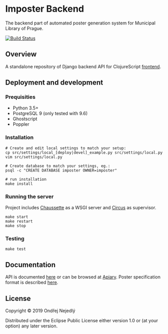 # Imposter Backend

The backend part of automated poster generation system for 
Municipal Library of Prague.

[![Build Status](https://travis-ci.org/jsmesami/imposter-backend.svg?branch=master)](https://travis-ci.org/jsmesami/imposter-backend)

## Overview

A standalone repository of Django backend API for ClojureScript
[frontend](https://github.com/jsmesami/imposter-frontend). 

## Deployment and development

### Prequisities

* Python 3.5+
* PostgreSQL 9 (only tested with 9.6)
* Ghostscript
* Poppler

### Installation

    # Create and edit local settings to match your setup:
    cp src/settings/local_[deploy|devel]_example.py src/settings/local.py
    vim src/settings/local.py
    
    # Create database to match your settings, eg.:
    psql -c "CREATE DATABASE imposter OWNER=imposter"
    
    # run installation
    make install

### Running the server

Project includes [Chaussette](https://chaussette.readthedocs.io/) as a WSGI server 
and [Circus](https://circus.readthedocs.io/) as supervisor. 

    make start
    make restart
    make stop

### Testing

    make test

## Documentation

API is documented [here](docs/API.apib) or can be browsed at [Apiary](https://imposterapi.docs.apiary.io/).
Poster specification format is described [here](docs/SPEC.md).

## License

Copyright © 2019 Ondřej Nejedlý

Distributed under the Eclipse Public License either version 1.0 or 
(at your option) any later version.
